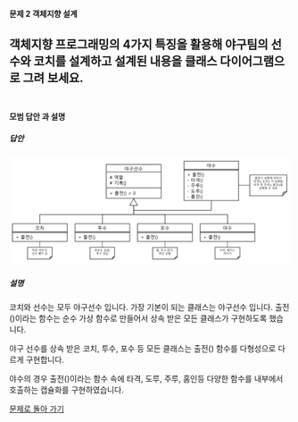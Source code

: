 #### 문제 2 객체지향 설계
객체지향 프로그래밍의 4가지 특징을 활용해 야구팀의 선수와 코치를 설계하고 설계된 내용을 클래스 다이어그램으로 그려 보세요.
<br/><br/>
---


#### 모범 답안 과 설명
##### 답안
![](baseball_player.png)
##### 설명
코치와 선수는 모두 야구선수 입니다. 가장 기본이 되는 클래스는 야구선수 입니다. 출전()이라는 함수는 순수 가상 함수로 만들어서 상속 받은 모든 클래스가 구현하도록 했습니다.

야구 선수를 상속 받은 코치, 투수, 포수 등 모든 클래스는 출전() 함수를 다형성으로 다르게 구현합니다. 

야수의 경우 출전()이라는 함수 속에 타격, 도루, 주루, 홈인등 다양한 함수를 내부에서 호출하는 캡슐화를 구현하였습니다.

[문제로 돌아 가기](README.md "문제로 돌아 가기")
